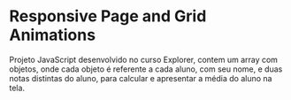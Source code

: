 
# Responsive Page and Grid Animations
Projeto JavaScript desenvolvido no curso Explorer, contem um array com objetos, onde cada objeto é referente a cada aluno, com seu nome, e duas notas distintas do aluno, para calcular e apresentar a média do aluno na tela.
